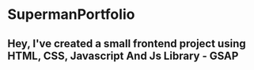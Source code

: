 # SupermanPortfolio

<h2>Hey, I've created a small frontend project using HTML, CSS, Javascript And Js Library - GSAP </h2>
